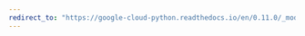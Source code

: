 ```yaml
---
redirect_to: "https://google-cloud-python.readthedocs.io/en/0.11.0/_modules/gcloud/bigtable/client.html"
---
```

